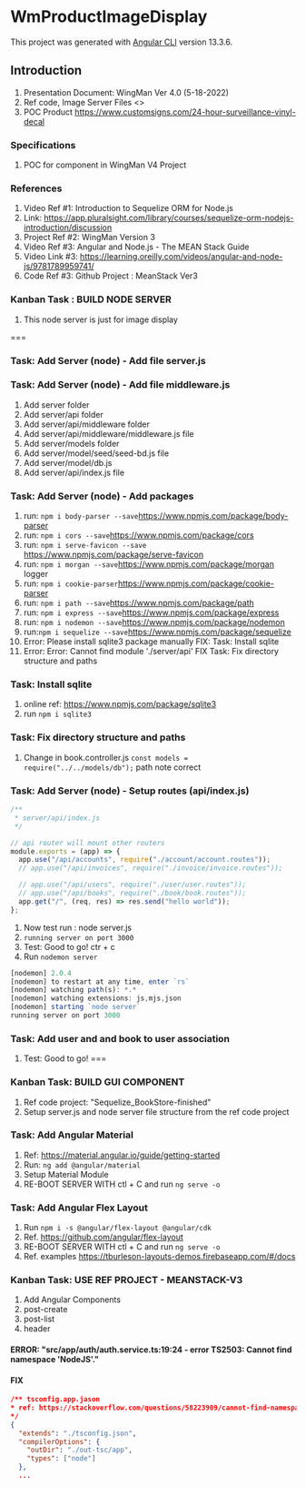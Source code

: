 # WmProductImageDisplay

This project was generated with [Angular CLI](https://github.com/angular/angular-cli) version 13.3.6.

## Introduction

1. Presentation Document: WingMan Ver 4.0 (5-18-2022)
2. Ref code, Image Server Files <>
3. POC Product <https://www.customsigns.com/24-hour-surveillance-vinyl-decal>

### Specifications

1. POC for component in WingMan V4 Project

### References

1. Video Ref #1: Introduction to Sequelize ORM for Node.js
2. Link:  <https://app.pluralsight.com/library/courses/sequelize-orm-nodejs-introduction/discussion>
3. Project Ref #2: WingMan Version 3
4. Video Ref #3: Angular and Node.js - The MEAN Stack Guide
5. Video Link #3: <https://learning.oreilly.com/videos/angular-and-node-js/9781789959741/>
6. Code Ref #3: Github Project : MeanStack Ver3

### Kanban Task : BUILD NODE SERVER

1. This node server is just for image display

===

### Task: Add Server (node) - Add file server.js

### Task: Add Server (node) - Add file middleware.js

1. Add server folder
2. Add server/api folder
3. Add server/api/middleware folder
4. Add server/api/middleware/middleware.js file
5. Add server/models folder
6. Add server/model/seed/seed-bd.js file
7. Add server/model/db.js
8. Add server/api/index.js file

### Task: Add Server (node) - Add packages

1. run: `npm i body-parser --save`<https://www.npmjs.com/package/body-parser>
2. run: `npm i cors --save`<https://www.npmjs.com/package/cors>
3. run: `npm i serve-favicon --save` <https://www.npmjs.com/package/serve-favicon>
4. run: `npm i morgan --save`<https://www.npmjs.com/package/morgan> logger
5. run: `npm i cookie-parser`<https://www.npmjs.com/package/cookie-parser>
6. run: `npm i path --save`<https://www.npmjs.com/package/path>
7. run: `npm i express --save`<https://www.npmjs.com/package/express>
8. run: `npm i nodemon --save`<https://www.npmjs.com/package/nodemon>
9. run:`npm i sequelize --save`<https://www.npmjs.com/package/sequelize>
10. Error: Please install sqlite3 package manually FIX: Task: Install sqlite
11. Error: Error: Cannot find module './server/api' FIX Task: Fix directory structure and paths

### Task: Install sqlite

1. online ref: <https://www.npmjs.com/package/sqlite3>
2. run `npm i sqlite3`

### Task: Fix directory structure and paths

1. Change in book.controller.js `const models = require("../../models/db");` path note correct

### Task: Add Server (node) - Setup routes (api/index.js)

```javascript
/**
 * server/api/index.js
 */

// api router will mount other routers
module.exports = (app) => {
  app.use("/api/accounts", require("./account/account.routes"));
  // app.use("/api/invoices", require("./invoice/invoice.routes"));

  // app.use("/api/users", require("./user/user.routes"));
  // app.use("/api/books", require("./book/book.routes"));
  app.get("/", (req, res) => res.send("hello world"));
};
```

1. Now test run : node server.js
2. `running server on port 3000`
3. Test: Good to go! ctr + c
4. Run `nodemon server`

```javascript
[nodemon] 2.0.4
[nodemon] to restart at any time, enter `rs`
[nodemon] watching path(s): *.*
[nodemon] watching extensions: js,mjs,json
[nodemon] starting `node server`
running server on port 3000
```

### Task: Add user and and book to user association

1. Test: Good to go!
===

### Kanban Task: BUILD GUI COMPONENT

1. Ref code project: "Sequelize_BookStore-finished"
2. Setup server.js and node server file structure from the ref code project

### Task: Add Angular Material

1. Ref: <https://material.angular.io/guide/getting-started>
2. Run: `ng add @angular/material`
3. Setup Material Module
4. RE-BOOT SERVER WITH ctl + C and run `ng serve -o`

### Task: Add Angular Flex Layout

1. Run `npm i -s @angular/flex-layout @angular/cdk`
2. Ref. <https://github.com/angular/flex-layout>
3. RE-BOOT SERVER WITH ctl + C and run `ng serve -o`
4. Ref. examples <https://tburleson-layouts-demos.firebaseapp.com/#/docs>

### Kanban Task: USE REF PROJECT - MEANSTACK-V3

1. Add Angular Components
2. post-create
3. post-list
4. header

#### ERROR: "src/app/auth/auth.service.ts:19:24 - error TS2503: Cannot find namespace 'NodeJS'."

#### FIX

```json
/** tsconfig.app.jason
* ref: https://stackoverflow.com/questions/58223909/cannot-find-namespace-nodejs
*/
{
  "extends": "./tsconfig.json",
  "compilerOptions": {
    "outDir": "./out-tsc/app",
    "types": ["node"]
  },
  ...
```
